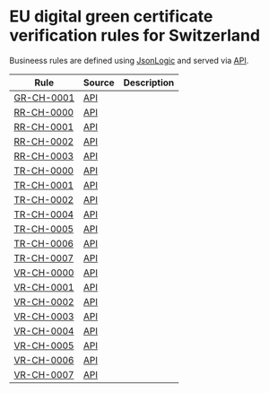 # EU digital green certificate verification rules for Switzerland

Busineess rules are defined using [JsonLogic](https://jsonlogic.com) and served via [API](https://dgca-businessrule-service.ezdrav.si/rules/CH).

| Rule | Source | Description |
| ---- | ------ | ----------- |
| [GR-CH-0001](GR-CH-0001.json) | [API](https://dgca-businessrule-service.ezdrav.si/rules/CH/39b021042b4e04f58d5740c9908a975c9167fe62efddf9a5c26c2928313fdce5) |  |
| [RR-CH-0000](RR-CH-0000.json) | [API](https://dgca-businessrule-service.ezdrav.si/rules/CH/e22cc13b1a3bc57a9d837bb668829e183793e0a7f7733624b34fc9b7e9d0196a) |  |
| [RR-CH-0001](RR-CH-0001.json) | [API](https://dgca-businessrule-service.ezdrav.si/rules/CH/ddc444417010c71c367f5a3c1a6f0ec15d4c1d1cf67c5e0b72a97db839497da5) |  |
| [RR-CH-0002](RR-CH-0002.json) | [API](https://dgca-businessrule-service.ezdrav.si/rules/CH/8c8af2339bbae40e04b792ef15c0a1583e09ec9748c4b54fc34a61de6815b085) |  |
| [RR-CH-0003](RR-CH-0003.json) | [API](https://dgca-businessrule-service.ezdrav.si/rules/CH/05ce8e84af20f8d03153cfd42a1e683202d7f5f369e797bcf802b3477b1b3a5c) |  |
| [TR-CH-0000](TR-CH-0000.json) | [API](https://dgca-businessrule-service.ezdrav.si/rules/CH/a8f6a9cb71df6e81f1cb11c58d8032e18061bfb6945117956c4e2ac899cede01) |  |
| [TR-CH-0001](TR-CH-0001.json) | [API](https://dgca-businessrule-service.ezdrav.si/rules/CH/69f3bdcad24589483843831f76c131a4d56868ddbe459682d518df9ca5923267) |  |
| [TR-CH-0002](TR-CH-0002.json) | [API](https://dgca-businessrule-service.ezdrav.si/rules/CH/43e463261521029b141ed35cab09e355f5e7c77a7ac8203d990c964d206d032b) |  |
| [TR-CH-0004](TR-CH-0004.json) | [API](https://dgca-businessrule-service.ezdrav.si/rules/CH/b306d2f71f6c9a1e639d94267ed80f755a0dc6f68eff1a2fe9e719f892bc919d) |  |
| [TR-CH-0005](TR-CH-0005.json) | [API](https://dgca-businessrule-service.ezdrav.si/rules/CH/1f0a65a5b840c9050a8bc425e03a49a23800ff8f1fbb98efd34e035e8eae6ce3) |  |
| [TR-CH-0006](TR-CH-0006.json) | [API](https://dgca-businessrule-service.ezdrav.si/rules/CH/41e259ab220f2953ac7c20fdaf423bef0f9989009d1ec603ae24d1737671edc1) |  |
| [TR-CH-0007](TR-CH-0007.json) | [API](https://dgca-businessrule-service.ezdrav.si/rules/CH/48e4c15495943b7dc1b5b88a8cb1930831f05b33cda158df3fdec94b88704729) |  |
| [VR-CH-0000](VR-CH-0000.json) | [API](https://dgca-businessrule-service.ezdrav.si/rules/CH/ad7b2a7430a0df0c76eaa88d5fa432d48ad5710f4c0336fa096e19087785a3b5) |  |
| [VR-CH-0001](VR-CH-0001.json) | [API](https://dgca-businessrule-service.ezdrav.si/rules/CH/5cfb793f120d42d6fe26719dab892f9b74861b36a08bec986af54c076bc4b70c) |  |
| [VR-CH-0002](VR-CH-0002.json) | [API](https://dgca-businessrule-service.ezdrav.si/rules/CH/51e07e4d02d9f6c73a03fbeffa510534316d8db04d4825308c53966b464562d9) |  |
| [VR-CH-0003](VR-CH-0003.json) | [API](https://dgca-businessrule-service.ezdrav.si/rules/CH/a670d711890de3be3b6a4e5ffbd07b84a180311a90b102a92e301c500cfe0c8a) |  |
| [VR-CH-0004](VR-CH-0004.json) | [API](https://dgca-businessrule-service.ezdrav.si/rules/CH/5457746d708d090e79a927bc21c287d9f5868eaa85f8e499a30eea086015157e) |  |
| [VR-CH-0005](VR-CH-0005.json) | [API](https://dgca-businessrule-service.ezdrav.si/rules/CH/a00504acc3b795672e0fc87e305c654674c09c760d8ca1496a8591be2abfbe2e) |  |
| [VR-CH-0006](VR-CH-0006.json) | [API](https://dgca-businessrule-service.ezdrav.si/rules/CH/f255fe7922a526f0d53de71605c9ed0985cd8749e8567cf84584304d762a728c) |  |
| [VR-CH-0007](VR-CH-0007.json) | [API](https://dgca-businessrule-service.ezdrav.si/rules/CH/4d63647d1d8942f9e9022860d9e1a9763c6b0ca4ac19c5f5de45ab3bcc1defc6) |  |
